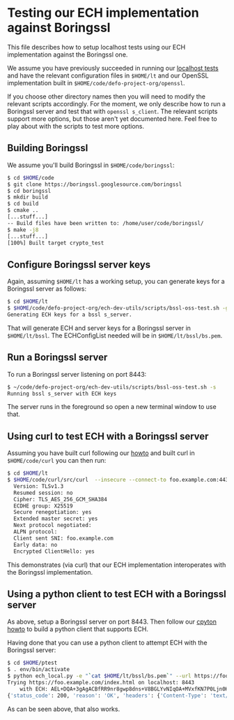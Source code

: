 # Testing our ECH implementation against Boringssl

This file describes how to setup localhost tests using our ECH implementation
against the Boringssl one.

We assume you have previously succeeded in running our
[localhost tests](howtos/localhost-tests.md) and have the relevant
configuration files in `$HOME/lt` and our OpenSSL implementation built in
`$HOME/code/defo-project-org/openssl`. 

If you choose other directory names then you will need to  modify the relevant
scripts accordingly.  For the moment, we only describe how to run a Boringssl
server and test that with `openssl s_client`. The relevant scripts support more
options, but those aren't yet documented here. Feel free to play about with the
scripts to test more options.

## Building Boringssl

We assume you'll build Boringssl in `$HOME/code/boringssl`:

```bash
$ cd $HOME/code
$ git clone https://boringssl.googlesource.com/boringssl
$ cd boringssl
$ mkdir build
$ cd build
$ cmake ..
[...stuff...]
-- Build files have been written to: /home/user/code/boringssl/
$ make -j8
[...stuff...]
[100%] Built target crypto_test
```
## Configure Boringssl server keys

Again, assuming `$HOME/lt` has a working setup, you can generate keys for
a Boringssl server as follows:

```bash
$ cd $HOME/lt
$ $HOME/code/defo-project-org/ech-dev-utils/scripts/bssl-oss-test.sh -g
Generating ECH keys for a bssl s_server.
```

That will generate ECH and server keys for a Boringssl server in `$HOME/lt/bssl`.
The ECHConfigList needed will be in `$HOME/lt/bssl/bs.pem`.

## Run a Boringssl server

To run a Boringssl server listening on port 8443:

```bash
$ ~/code/defo-project-org/ech-dev-utils/scripts/bssl-oss-test.sh -s
Running bssl s_server with ECH keys
```

The server runs in the foreground so open a new terminal window to use
that.

## Using curl to test ECH with a Boringssl server

Assuming you have built curl following our
[howto](https://github.com/sftcd/curl/blob/ECH-experimental/docs/ECH.md_) and
built curl in `$HOME/code/curl` you can then run:

```bash
$ cd $HOME/lt
$ $HOME/code/curl/src/curl  --insecure --connect-to foo.example.com:443:localhost:8443 --ech ecl:`cat bssl/bs.pem` https://foo.example.com/index.html
  Version: TLSv1.3
  Resumed session: no
  Cipher: TLS_AES_256_GCM_SHA384
  ECDHE group: X25519
  Secure renegotiation: yes
  Extended master secret: yes
  Next protocol negotiated: 
  ALPN protocol: 
  Client sent SNI: foo.example.com
  Early data: no
  Encrypted ClientHello: yes
```

This demonstrates (via curl) that our ECH implementation interoperates with 
the Boringssl implementation.

## Using a python client to test ECH with a Boringssl server

As above, setup a Boringssl server on port 8443. Then follow our
[cpyton howto](cpython.md) to build a python client that
supports ECH.

Having done that you can use a python client to attempt ECH with the
Boringssl server:

```bash
$ cd $HOME/ptest
$ . env/bin/activate
$ python ech_local.py -e "`cat $HOME/lt/bssl/bs.pem`" --url https://foo.example.com/index.html -p 8443 -c ~/lt/cadir/oe.csr -V
Trying https://foo.example.com/index.html on localhost: 8443 
	with ECH: AEL+DQA+3gAgACBfRR9nr8gwp8dns+V8BGLYvNIqOA+MVxfKN7P0Ljn0HAAIAAEAAQABAAMAC2V4YW1wbGUuY29tAAA=
{'status_code': 200, 'reason': 'OK', 'headers': {'Content-Type': 'text/plain'}, 'body': b'  Version: TLSv1.3\n  Resumed session: no\n  Cipher: TLS_AES_256_GCM_SHA384\n  ECDHE group: X25519\n  Secure renegotiation: yes\n  Extended master secret: yes\n  Next protocol negotiated: \n  ALPN protocol: \n  Client sent SNI: foo.example.com\n  Early data: no\n  Encrypted ClientHello: yes\n'}

```

As can be seen above, that also works.

